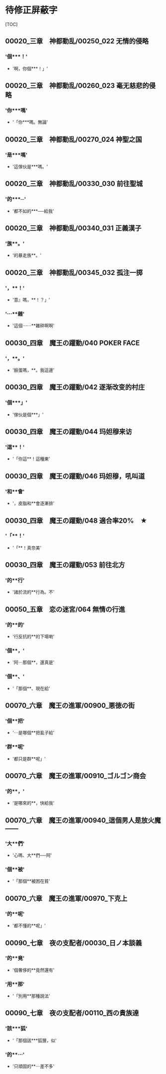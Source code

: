 # 待修正屏蔽字

[TOC]

## 00020_三章　神都動乱/00250_022 无情的侵略

### '個***！'

- '啊，你個***！」'


## 00020_三章　神都動乱/00260_023 毫无慈悲的侵略

### '你***嗎'

- '「你***嗎。無論'


## 00020_三章　神都動乱/00270_024 神聖之国

### '是***嗎'

- '這傢伙是***嗎。'


## 00020_三章　神都動乱/00330_030 前往聖城

### '的***─'

- '都不如的***──給我'


## 00020_三章　神都動乱/00340_031 正義漢子

### '族**。'

- '的暴走族**。'


## 00020_三章　神都動乱/00345_032 孤注一掷

### '，**！'

- '意』嗎，**！？」'

### '⋯**雜'

- '這個⋯⋯**雜碎啊啊'


## 00030_四章　魔王の躍動/040 POKER FACE

### '，**。'

- '臉蛋嗎，**。我這邊'


## 00030_四章　魔王の躍動/042 逐渐改变的村庄

### '個***」'

- '傢伙是個***」'


## 00030_四章　魔王の躍動/044 玛妲穆来访

### '這**！'

- '「你這**！這種東'


## 00030_四章　魔王の躍動/046 玛妲穆，吼叫道

### '和**會'

- '，皮脂和**會逐漸排'


## 00030_四章　魔王の躍動/048 適合率20%　★

### '「**！'

- '「**！真奈美'


## 00030_四章　魔王の躍動/053 前往北方

### '的**行'

- '諸於流的**行為。不'


## 00050_五章　恋の迷宮/064 無情の行進

### '的**的'

- '行反抗的**的下場喲'

### '個**，'

- '阿⋯那個**，還真是'

### '個**、'

- '「那個**、現在給'


## 00070_六章　魔王の進軍/00900_悪徳の街

### '個**把'

- '⋯是哪個**把虱子給'

### '群**呢'

- '都只是群**呢」'


## 00070_六章　魔王の進軍/00910_ゴルゴン商会

### '的**，'

- '是哪來的**，快給我'


## 00070_六章　魔王の進軍/00940_這個男人是放火魔――

### '大**們'

- '心嗎、大**們──阿'

### '個**被'

- '「那個**被困在貧'


## 00070_六章　魔王の進軍/00970_下克上

### '的**呢'

- '都不懂的**呢」'


## 00090_七章　夜の支配者/00030_日ノ本談義

### '的**竟'

- '個奢侈的**竟然還有'

### '用**那'

- '「別用**那種說法'


## 00090_七章　夜の支配者/00110_西の貴族達

### '該***狐'

- '「那個該***狐狸，似'

### '的**⋯'

- '只頑固的**⋯差不多'
